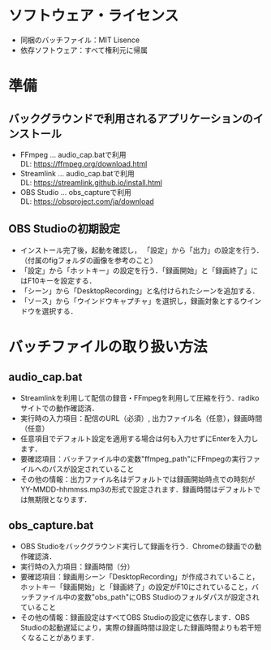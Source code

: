 # ソフトウェア・ライセンス  
- 同梱のバッチファイル：MIT Lisence
- 依存ソフトウェア：すべて権利元に帰属

# 準備  
## バックグラウンドで利用されるアプリケーションのインストール  
- FFmpeg ... audio_cap.batで利用  
  DL: https://ffmpeg.org/download.html  
- Streamlink ... audio_cap.batで利用  
  DL: https://streamlink.github.io/install.html  
- OBS Studio ... obs_captureで利用  
    DL: https://obsproject.com/ja/download  

## OBS Studioの初期設定  
- インストール完了後，起動を確認し， 「設定」から「出力」の設定を行う．（付属のfigフォルダの画像を参考のこと）  
- 「設定」から「ホットキー」の設定を行う．「録画開始」と「録画終了」にはF10キーを設定する．  
- 「シーン」から「DesktopRecording」と名付けられたシーンを追加する．
- 「ソース」から「ウインドウキャプチャ」を選択し，録画対象とするウインドウを選択する．

# バッチファイルの取り扱い方法  
## audio_cap.bat  
- Streamlinkを利用して配信の録音・FFmpegを利用して圧縮を行う．radikoサイトでの動作確認済．  
- 実行時の入力項目：配信のURL（必須）, 出力ファイル名（任意），録画時間（任意）  
- 任意項目でデフォルト設定を適用する場合は何も入力せずにEnterを入力します．  
- 要確認項目：バッチファイル中の変数"ffmpeg_path"にFFmpegの実行ファイルへのパスが設定されていること  
- その他の情報：出力ファイル名はデフォルトでは録画開始時点での時刻がYY-MMDD-hhmmss.mp3の形式で設定されます．録画時間はデフォルトでは無期限となります．  

## obs_capture.bat  
- OBS Studioをバックグラウンド実行して録画を行う．Chromeの録画での動作確認済．
- 実行時の入力項目：録画時間（分）
- 要確認項目：録画用シーン「DesktopRecording」が作成されていること，ホットキー「録画開始」と「録画終了」の設定がF10にされていること，バッチファイル中の変数"obs_path"にOBS Studioのフォルダパスが設定されていること  
- その他の情報：録画設定はすべてOBS Studioの設定に依存します．OBS Studioの起動遅延により，実際の録画時間は設定した録画時間よりも若干短くなることがあります．

